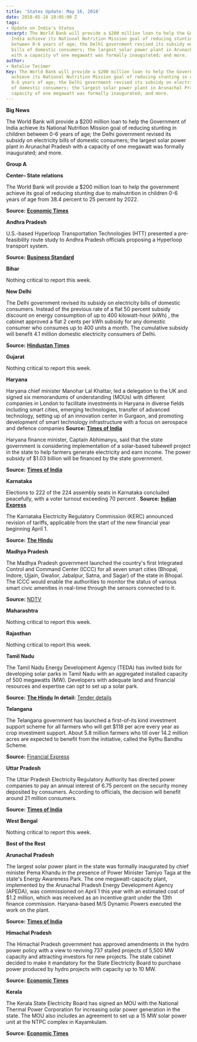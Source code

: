 ```yaml
---
title: 'States Update: May 16, 2018'
date: 2018-05-16 18:05:00 Z
tags:
- Update on India's States
excerpt: The World Bank will provide a $200 million loan to help the Government of
  India achieve its National Nutrition Mission goal of reducing stunting in children
  between 0-6 years of age; the Delhi government revised its subsidy on electricity
  bills of domestic consumers; the largest solar power plant in Arunachal Pradesh
  with a capacity of one megawatt was formally inaugurated; and more.
author:
- Natalie Tecimer
Key: The World Bank will provide a $200 million loan to help the Government of India
  achieve its National Nutrition Mission goal of reducing stunting in children between
  0-6 years of age; the Delhi government revised its subsidy on electricity bills
  of domestic consumers; the largest solar power plant in Arunachal Pradesh with a
  capacity of one megawatt was formally inaugurated; and more.
---
```


**Big News**

The World Bank will provide a $200 million loan to help the Government of India achieve its National Nutrition Mission goal of reducing stunting in children between 0-6 years of age; the Delhi government revised its subsidy on electricity bills of domestic consumers; the largest solar power plant in Arunachal Pradesh with a capacity of one megawatt was formally inaugurated; and more.

**Group A**

**Center– State relations**

The World Bank will provide a $200 million loan to help the government achieve its goal of reducing stunting due to malnutrition in children 0-6 years of age from 38.4 percent to 25 percent by 2022.

**Source:** [**Economic Times**](https://economictimes.indiatimes.com/news/economy/finance/india-world-bank-sign-usd-200-million-loan-deal-for-national-nutrition-mission/articleshow/64069271.cms)

**Andhra Pradesh**

U.S.-based Hyperloop Transportation Technologies (HTT) presented a pre-feasibility route study to Andhra Pradesh officials proposing a Hyperloop transport system.

**Source:** [**Business Standard**](http://www.business-standard.com/article/economy-policy/hyperloop-technologies-proposes-700-800-km-project-for-ap-in-three-phases-118050700628_1.html)

**Bihar**

Nothing critical to report this week.

**New Delhi**

The Delhi government revised its subsidy on electricity bills of domestic consumers.  Instead of the previous rate of a flat 50 percent subsidy discount on energy consumption of up to 400 kilowatt-hour (kWh) , the cabinet approved a flat 2 cents per kWh subsidy for any domestic consumer who consumes up to 400 units a month. The cumulative subsidy will benefit 4.1 million domestic electricity consumers of Delhi.

**Source:** [**Hindustan Times**](https://www.hindustantimes.com/delhi-news/delhi-government-revises-power-users-to-get-rs-100-rebate/story-U9vF2u3n8iOsH4TeuJhQXI.html)

**Gujarat**

Nothing critical to report this week.

**Haryana**

Haryana chief minister Manohar Lal Khattar, led a delegation to the UK and signed six memorandums of understanding (MOUs) with different companies in London to facilitate investments in Haryana in diverse fields including smart cities, emerging technologies, transfer of advanced technology, setting up of an innovation center in Gurgaon, and promoting development of smart technology infrastructure with a focus on aerospace and defence companies **Source:** [**Times of India**](https://timesofindia.indiatimes.com/city/chandigarh/haryana-cm-signs-6-mous-with-uk-firms/articleshow/64142178.cms)

Haryana finance minister, Captain Abhimanyu, said that the state government is considering implementation of a solar-based tubewell project in the state to help farmers generate electricity and earn income.  The power subsidy of $1.03 billion will be financed by the state government.

**Source:** [**Times of India**](https://timesofindia.indiatimes.com/city/chandigarh/haryana-to-introduce-solar-based-tubewell-scheme-for-farmers/articleshow/64032779.cms)

**Karnataka**

Elections to 222 of the 224 assembly seats in Karnataka concluded peacefully, with a voter turnout exceeding 70 percent . **Source:** [**Indian Express**](http://indianexpress.com/elections/karnataka-assembly-election-2018-70-polls-big-turnouts-in-cong-jds-battlegrounds-5174625/)

The Karnataka Electricity Regulatory Commission (KERC) announced revision of tariffs, applicable from the start of the new financial year beginning April 1.

**Source:** [**The Hindu**](http://www.thehindu.com/news/national/karnataka/electricity-tariffs-hiked-in-karnataka/article23879532.ece)

**Madhya Pradesh**

The Madhya Pradesh government launched the country&#39;s first Integrated Control and Command Center (ICCC) for all seven smart cities (Bhopal, Indore, Ujjain, Gwalior, Jabalpur, Satna, and Sagar) of the state in Bhopal. The ICCC would enable the authorities to monitor the status of various smart civic amenities in real-time through the sensors connected to it.

**Source:** [NDTV](https://www.ndtv.com/india-news/madya-pradesh-gets-indias-first-smart-cities-control-centre-1849321)

**Maharashtra**

Nothing critical to report this week.

**Rajasthan**

Nothing critical to report this week.

**Tamil Nadu**

The Tamil Nadu Energy Development Agency (TEDA) has invited bids for developing solar parks in Tamil Nadu with an aggregated installed capacity of 500 megawatts (MW).  Developers with adequate land and financial resources and expertise can opt to set up a solar park.

**Source:** [**The Hindu**](http://www.thehindu.com/todays-paper/tp-national/tp-tamilnadu/teda-invites-bids-for-solar-parks/article23843376.ece) **In detail:** [Tender details](http://teda.in/wp-content/uploads/2018/05/tender-50-MW-8.05.2018.pdf)

**Telangana**

The Telangana government has launched a first-of-its kind investment support scheme for all farmers who will get $118 per acre every year as crop investment support. About 5.8 million farmers who till over 14.2 million acres are expected to benefit from the initiative, called the Rythu Bandhu Scheme.

**Source:** [Financial Express](https://www.financialexpress.com/economy/telangana-govt-launches-rs-8000-acre-investment-support-scheme-for-farmers/1163149/)

**Uttar Pradesh**

The Uttar Pradesh Electricity Regulatory Authority has directed power companies to pay an annual interest of 6.75 percent on the security money deposited by consumers. According to officials, the decision will benefit around 21 million consumers.

**Source:** [**Times of India**](https://timesofindia.indiatimes.com/city/agra/over-2-crore-power-consumers-to-get-6-75-interest-on-security-money/articleshow/64128994.cms)

**West Bengal**

Nothing critical to report this week.

**Best of the Rest**

**Arunachal Pradesh**

The largest solar power plant in the state was formally inaugurated by chief minister Pema Khandu in the presence of Power Minister Tamiyo Taga at the state&#39;s Energy Awareness Park. The one megawatt-capacity plant, implemented by the Arunachal Pradesh Energy Development Agency (APEDA), was commissioned on April 1 this year with an estimated cost of $1.2 million, which was received as an incentive grant under the 13th finance commission. Haryana-based M/S Dynamic Powers executed the work on the plant.

**Source:** [**Times of India**](https://timesofindia.indiatimes.com/city/itanagar/arunachal-gets-its-biggest-solar-plant/articleshow/64121531.cms)

**Himachal Pradesh**

The Himachal Pradesh government has approved amendments in the hydro power policy with a view to reviving 737 stalled projects of 5,500 MW capacity and attracting investors for new projects. The state cabinet decided to make it mandatory for the State Electricity Board to purchase power produced by hydro projects with capacity up to 10 MW.

**Source:** [**Economic Times**](https://energy.economictimes.indiatimes.com/news/power/himachal-pradesh-approves-amendments-in-hydro-policy-to-promote-investment/64092306)

**Kerala**

The Kerala State Electricity Board has signed an MOU with the National Thermal Power Corporation for increasing solar power generation in the state. The MOU also includes an agreement to set up a 15 MW solar power unit at the NTPC complex in Kayamkulam.

**Source:** [**Economic Times**](https://economictimes.indiatimes.com/industry/energy/power/kerala-and-ntpc-sign-mou-for-increasing-solar-power-generation/articleshow/64135109.cms)


